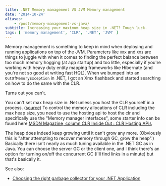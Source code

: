 ```yaml
---
title: .NET Memory management VS JVM Memory management
date: '2014-10-24'
aliases:
    - /post/memory-management-vs-java/
subtitle: Increasing your maximum heap size in .NET? Tough luck.
tags: [ 'memory management', 'CLR', '.NET', 'JVM' ]
---
```

Memory management is something to keep in mind when deploying and running applications on top of the JVM. Parameters like `Xmx` and `Xms` are things to juggle with when it comes to finding the perfect balance between too much memory hogging (at app startup) and too little, especially if you're working with heavy duty entity mapping frameworks like Hibernate (and you're not so good at writing fast HQL). 
When we bumped into an `OutOfMemoryException` in .NET, I got an Xmx flashback and started searching on how to do the same with the CLR. 

Turns out you can't. 

You can't set max heap size in .Net unless you host the CLR yourself in a process. ([source](http://stackoverflow.com/questions/301393/can-i-and-do-i-ever-want-to-set-the-maximum-heap-size-in-net))
To control the memory allocations of CLR including the max heap size, you need to use the hosting api to host the clr and specifically use the "Memory manager interfaces", some starter info can be found here [MSDN Magazine, column CLR Inside Out : CLR Hosting APIs](http://msdn.microsoft.com/en-us/magazine/cc163567.aspx)

The heap does indeed keep growing until it can't grow any more. (Obviously this is "after attempting to recover memory through GC, grow the heap".) Basically there isn't nearly as much tuning available in the .NET GC as in Java. You can choose the server GC or the client one, and I think there's an option for turning on/off the concurrent GC (I'll find links in a minute) but that's basically it.

See also: 
  - [Choosing the right garbage collector for your .NET Application](http://www.atalasoft.com/cs/blogs/rickm/archive/2008/05/14/choosing-the-right-garbage-collector-settings-for-your-application-net-memory-management-part-4.aspx)
